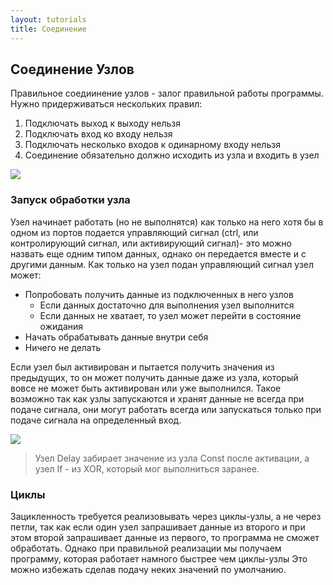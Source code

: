 ```yaml
---
layout: tutorials
title: Соединение
---
```

## Соединение Узлов

Правильное соедиинение узлов - залог правильной работы программы. Нужно придерживаться нескольких правил:

1. Подключать выход к выходу нельзя
2. Подключать вход ко входу нельзя
3. Подключать несколько входов к одинарному входу нельзя
4. Соединение обязательно должно исходить из узла и входить в узел

<img src="{{site.baseurl}}/resources/tutorials/connecting/01_connecting_rules.png"/> 

### Запуск обработки узла

Узел начинает работать (но не выполнятся) как только на него хотя бы в одном из портов подается управляющий сигнал
(ctrl, или контролирующий сигнал, или активирующий сигнал)- это можно назвать еще одним типом данных,
однако он передается вместе и с другими данным. Как только на узел подан управляющий сигнал узел может:

- Попробовать получить данные из подключенных в него узлов
    - Если данных достаточно для выполнения узел выполнится
    - Если данных не хватает, то узел может перейти в состояние ожидания
- Начать обрабатывать данные внутри себя
- Ничего не делать

Если узел был активирован и пытается получить значения из предыдущих, то он может получить данные
даже из узла, который вовсе не может быть активирован или уже выполнился. Такое возможно так как 
узлы запускаются и хранят данные не всегда при подаче сигнала, они могут работать всегда или запускаться только при 
подаче сигнала на определенный вход.

<img src="{{site.baseurl}}/resources/tutorials/connecting/02_back_connecting.png"/> 

> Узел Delay забирает значение из узла Const после активации, а узел If - из XOR, который мог выполниться заранее.

### Циклы

Зацикленность требуется реализовывать через циклы-узлы, а не через петли, так как если один узел запрашивает 
данные из второго и при этом второй запрашивает данные из первого, то программа не сможет обработать. Однако при
правильной реализации мы получаем программу, которая работает намного быстрее чем циклы-узлы
Это можно избежать сделав подачу неких значений по умолчанию.

[index]: {{site.baseurl}}/index
[tutorials]: {{site.baseurl}}/tutorials#content
[drawio]: https://app.diagrams.net/?splash=0&libs=0&clibs=Uhttps://raw.githubusercontent.com/octo-gone/sync-execution/master/resources/base.drawio;Uhttps://raw.githubusercontent.com/octo-gone/sync-execution/master/resources/structure.drawio
[replit]: https://repl.it/github/octo-gone/sync-execution